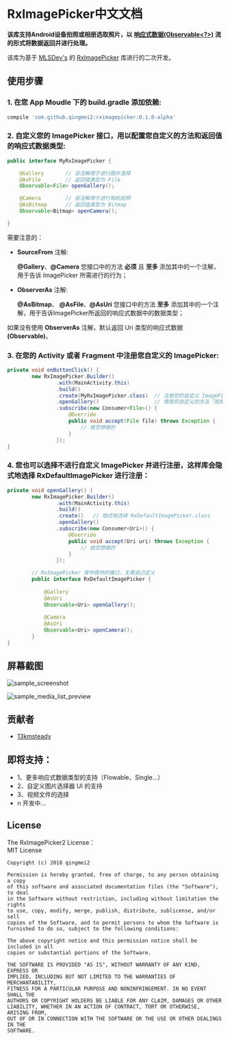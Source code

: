 # RxImagePicker中文文档

**该库支持Android设备拍照或相册选取照片，以 [响应式数据(Observable<?>)](https://github.com/ReactiveX/RxJava) 流的形式将数据返回并进行处理。**

该库为基于 [MLSDev's](https://github.com/MLSDev) 的 [RxImagePicker](https://github.com/MLSDev/RxImagePicker) 库进行的二次开发。

## <h2 id="Usage">使用步骤</h2>

### 1.  在您 App Moudle 下的 build.gradle 添加依赖:

```gradle
compile 'com.github.qingmei2:rximagepicker:0.1.0-alpha'
```

### 2. 自定义您的 ImagePicker 接口，用以配置您自定义的方法和返回值的响应式数据类型:

```java
public interface MyRxImagePicker {

    @Gallery       // 该注解用于进行图片选择
    @AsFile        // 返回值类型为 File
    Observable<File> openGallery();

    @Camera        // 该注解用于进行相机拍照
    @AsBitmap      // 返回值类型为 Bitmap
    Observable<Bitmap> openCamera();

}
```
需要注意的：

* **SourceFrom** 注解:

    **@Gallery**、**@Camera** 您接口中的方法 **必须** 且 **至多** 添加其中的一个注解，用于告诉 ImagePicker 所需进行的行为；

* **ObserverAs** 注解:

    **@AsBitmap**、 **@AsFile**、**@AsUri** 您接口中的方法 **至多** 添加其中的一个注解，用于告诉ImagePicker所返回的响应式数据中的数据类型；

如果没有使用 **ObserverAs** 注解，默认返回 Uri 类型的响应式数据 **(Observable<Uri>)**。

### 3. 在您的 Activity 或者 Fragment 中注册您自定义的 ImagePicker:

```java
private void onButtonClick() {
        new RxImagePicker.Builder()
                .with(MainActivity.this)       
                .build()
                .create(MyRxImagePicker.class)  // 注册您的自定义 ImagePicker 接口
                .openGallery()                  // 使用您自定义的方法「拍照」或者「选择图片」
                .subscribe(new Consumer<File>() {
                    @Override
                    public void accept(File file) throws Exception {
                        // 做您想做的
                    }
                });
}
```
### 4. 您也可以选择不进行自定义 ImagePicker 并进行注册，这样库会隐式地选择 RxDefaultImagePicker 进行注册：

```java
private void openGallery() {
        new RxImagePicker.Builder()
                .with(MainActivity.this)
                .build()
                .create()   // 隐式地选择 RxDefaultImagePicker.class
                .openGallery()
                .subscribe(new Consumer<Uri>() {
                    @Override
                    public void accept(Uri uri) throws Exception {
                        // 做您想做的
                    }
                });

        // RxImagePicker 库中提供的接口，无需自己定义
        public interface RxDefaultImagePicker {
        
            @Gallery
            @AsUri
            Observable<Uri> openGallery();
        
            @Camera
            @AsUri
            Observable<Uri> openCamera();
        }
}
```
## 屏幕截图

![sample_screenshot](https://github.com/qingmei2/RxImagePicker/blob/dev_qingmei2/screenshot/sample_screenshot.png)

![sample_media_list_preview](https://github.com/qingmei2/RxImagePicker/blob/dev_qingmei2/screenshot/sample_media_list_preview.png)

## 贡献者

* [13kmsteady](https://github.com/13kmsteady)

## 即将支持：

* 1、更多响应式数据类型的支持（Flowable、Single...）
* 2、自定义图片选择器 UI 的支持
* 3、视频文件的选择
* n 开发中...

License
-------

The RxImagePicker2 License：
​    
    MIT License

    Copyright (c) 2018 qingmei2

    Permission is hereby granted, free of charge, to any person obtaining a copy
    of this software and associated documentation files (the "Software"), to deal
    in the Software without restriction, including without limitation the rights
    to use, copy, modify, merge, publish, distribute, sublicense, and/or sell
    copies of the Software, and to permit persons to whom the Software is
    furnished to do so, subject to the following conditions:
    
    The above copyright notice and this permission notice shall be included in all
    copies or substantial portions of the Software.
    
    THE SOFTWARE IS PROVIDED "AS IS", WITHOUT WARRANTY OF ANY KIND, EXPRESS OR
    IMPLIED, INCLUDING BUT NOT LIMITED TO THE WARRANTIES OF MERCHANTABILITY,
    FITNESS FOR A PARTICULAR PURPOSE AND NONINFRINGEMENT. IN NO EVENT SHALL THE
    AUTHORS OR COPYRIGHT HOLDERS BE LIABLE FOR ANY CLAIM, DAMAGES OR OTHER
    LIABILITY, WHETHER IN AN ACTION OF CONTRACT, TORT OR OTHERWISE, ARISING FROM,
    OUT OF OR IN CONNECTION WITH THE SOFTWARE OR THE USE OR OTHER DEALINGS IN THE
    SOFTWARE.